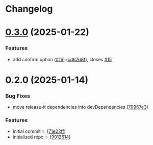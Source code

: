 # Changelog

# [0.3.0](https://github.com/JoshuaKGoldberg/import-local-or-npx/compare/0.2.0...0.3.0) (2025-01-22)

### Features

- add confirm option ([#16](https://github.com/JoshuaKGoldberg/import-local-or-npx/issues/16)) ([cd6768f](https://github.com/JoshuaKGoldberg/import-local-or-npx/commit/cd6768f7dde62ac012152e791b4db94264021f70)), closes [#15](https://github.com/JoshuaKGoldberg/import-local-or-npx/issues/15)

# 0.2.0 (2025-01-14)

### Bug Fixes

- move release-it dependencies into devDependencies ([79967e3](https://github.com/JoshuaKGoldberg/import-local-or-npx/commit/79967e31ce83accda0bd9b15a3585e7b09bf53fb))

### Features

- initial commit ✨ ([71e22ff](https://github.com/JoshuaKGoldberg/import-local-or-npx/commit/71e22ff9c45aef2d00ec1919bfaff01b4b48f7ed))
- initialized repo ✨ ([9012614](https://github.com/JoshuaKGoldberg/import-local-or-npx/commit/9012614dbc4930058f92ee8d8cbecbfcfcd8ca47))
